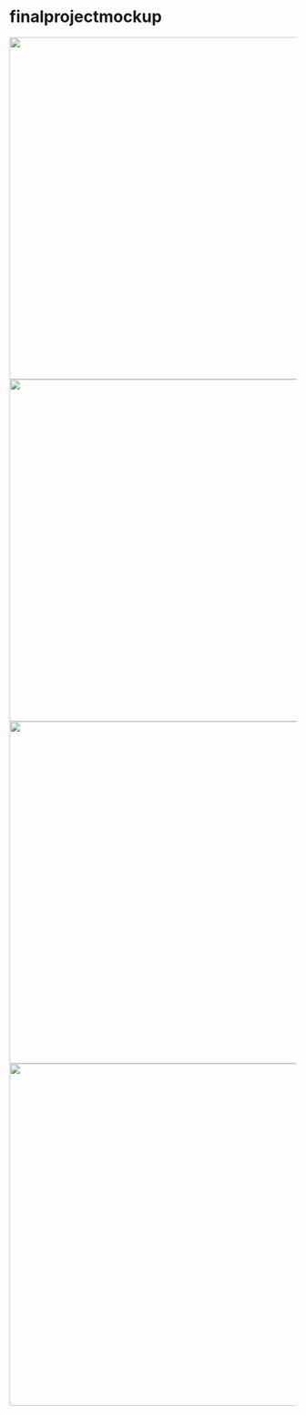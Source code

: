 # finalprojectmockup
<img src="https://github.com/Steven-Braun/finalprojectmockup/blob/master/menu.png" width="600">
<img src="https://github.com/Steven-Braun/finalprojectmockup/blob/master/profile.png" width="600">
<img src="https://github.com/Steven-Braun/finalprojectmockup/blob/master/preferences.png" width="600">
<img src="https://github.com/Steven-Braun/finalprojectmockup/blob/master/open.png" width="600">
